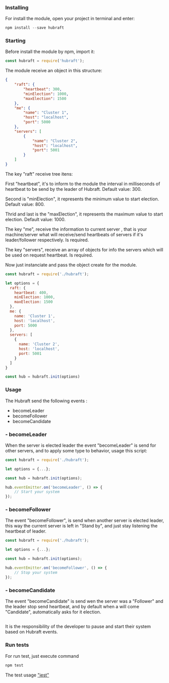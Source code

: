 ### Installing

For install the module, open your project in terminal and enter:

```javascript
npm install --save hubraft
```

### Starting

Before install the module by npm, import it:

```javascript
const hubraft = require('hubraft');
```

The module receive an object in this structure:

```json
{
	"raft": {
    	"heartbeat": 300,
        "minElection": 1000,
        "maxElection": 1500
    },
    "me": {
    	"name": "Cluster 1",
        "host": "localhost",
        "port": 5000
    },
    "servers": [
    	{
        	"name": "Cluster 2",
            "host": "localhost",
            "port": 5001
        }
    ]
}
```

The key "raft" receive tree itens:

First "heartbeat", it's to inform to the module the interval in milliseconds of heartbeat to be send by the leader of Hubraft.
Default value: 300.

Second is "minElection", it represents the minimum value to start election.
Default value: 800.

Thrid and last is the "maxElection", it represents the maximum value to start election.
Default value: 1000.

The key "me", receive the information to current server , that is your machine/server what will receive/send heartbeats of servers if it's leader/follower  respectively.
Is required.

The key "servers", receive an array of objects for info the servers which will be used on request heartbeat.
Is required.

Now just instanciate and pass the object create for the module.

```javascript
const hubraft = require('./hubraft');

let options = {
  raft: {
    heartbeat: 400,
    minElection: 1000,
    maxElection: 1500
  },
  me: {
    name: 'Cluster 1',
    host: 'localhost',
    port: 5000
  },
  servers: [
    {
      name: 'Cluster 2',
      host: 'localhost',
      port: 5001
    }
  ]
}

const hub = hubraft.init(options)
```


### Usage

The Hubraft send the following events :

- becomeLeader
- becomeFollower
- becomeCandidate

### - becomeLeader

When the server is elected leader the event "becomeLeader" is send for other servers, and to apply some type to behavior, usage this script:

```javascript
const hubraft = require('./hubraft');

let options = {...};

const hub = hubraft.init(options);

hub.eventEmitter.on('becomeLeader', () => {
	// Start your system
});

```

### - becomeFollower

The event "becomeFollower", is send when another server is elected leader, this way the current server is left in "Stand by", and just stay listening the heartbeat of leader.

```javascript
const hubraft = require('./hubraft');

let options = {...};

const hub = hubraft.init(options);

hub.eventEmitter.on('becomeFollower', () => {
	// Stop your system
});
```

### - becomeCandidate

The event "becomeCandidate" is send wen the server was a "Follower" and the leader stop send heartbeat, and by default when a will come "Candidate", automatically asks for it election.

##

It is the responsibility of the developer to pause and start their system based on Hubraft events.

### Run tests

For run test, just execute command

```javascript
npm test
```

The test usage ["jest"](http://facebook.github.io/jest/en/)
